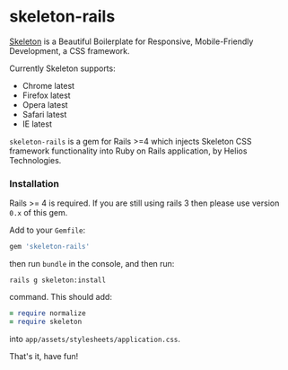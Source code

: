 # skeleton-rails


[Skeleton](http://getskeleton.com) is a Beautiful Boilerplate for Responsive, Mobile-Friendly Development, a CSS framework.

Currently Skeleton supports:
- Chrome latest
- Firefox latest
- Opera latest
- Safari latest
- IE latest

`skeleton-rails` is a gem for Rails >=4 which injects Skeleton CSS framework functionality into Ruby on Rails application, by Helios Technologies.

### Installation

Rails >= 4 is required.
If you are still using rails 3 then please use version `0.x` of this gem.


Add to your `Gemfile`:

```ruby
gem 'skeleton-rails'
```

then run `bundle` in the console, and then run:

    rails g skeleton:install

command. This should add:

```ruby
= require normalize
= require skeleton
```

into `app/assets/stylesheets/application.css`.

That's it, have fun!
